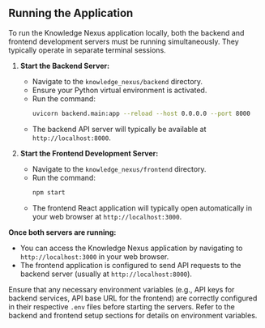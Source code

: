 ## Running the Application

To run the Knowledge Nexus application locally, both the backend and frontend development servers must be running simultaneously. They typically operate in separate terminal sessions.

1.  **Start the Backend Server:**
    *   Navigate to the `knowledge_nexus/backend` directory.
    *   Ensure your Python virtual environment is activated.
    *   Run the command:
        ```bash
        uvicorn backend.main:app --reload --host 0.0.0.0 --port 8000
        ```
    *   The backend API server will typically be available at `http://localhost:8000`.

2.  **Start the Frontend Development Server:**
    *   Navigate to the `knowledge_nexus/frontend` directory.
    *   Run the command:
        ```bash
        npm start
        ```
    *   The frontend React application will typically open automatically in your web browser at `http://localhost:3000`.

**Once both servers are running:**

*   You can access the Knowledge Nexus application by navigating to `http://localhost:3000` in your web browser.
*   The frontend application is configured to send API requests to the backend server (usually at `http://localhost:8000`).

Ensure that any necessary environment variables (e.g., API keys for backend services, API base URL for the frontend) are correctly configured in their respective `.env` files before starting the servers. Refer to the backend and frontend setup sections for details on environment variables.
